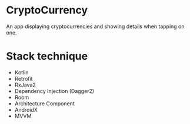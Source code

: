 # CryptoCurrency
An app displaying cryptocurrencies and showing details when tapping on one.

# Stack technique
* Kotlin
* Retrofit
* RxJava2
* Dependency Injection (Dagger2)
* Room
* Architecture Component
* AndroidX
* MVVM
